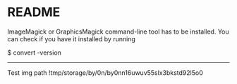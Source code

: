 # README

ImageMagick or GraphicsMagick command-line tool has to be installed. You can check if you have it installed by running

$ convert -version

-----------------------------
Test img path 
!tmp/storage/by/0n/by0nn16uwuv55slx3bkstd92l5o0
